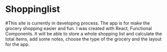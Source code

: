 # Shoppinglist
#This site is currently in developing process.
The app is for make the grocery shopping easier and fun. I was created with React, Functional Components.
It will be able to store a whole shopping list and calculate the total items, add some notes, choose the type of the grocery and the layout for the app. 
